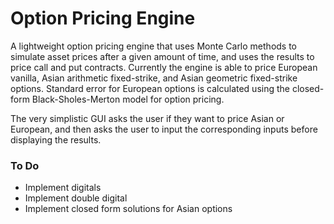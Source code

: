 # Option Pricing Engine

A lightweight option pricing engine that uses Monte Carlo methods to simulate asset prices after a given amount of time, and uses the results to price call and put contracts. Currently the engine is able to price European vanilla, Asian arithmetic fixed-strike, and Asian geometric fixed-strike options. Standard error for European options is calculated using the closed-form Black-Sholes-Merton model for option pricing. 

The very simplistic GUI asks the user if they want to price Asian or European, and then asks the user to input the corresponding inputs before displaying the results. 

### To Do

- Implement digitals
- Implement double digital
- Implement closed form solutions for Asian options
